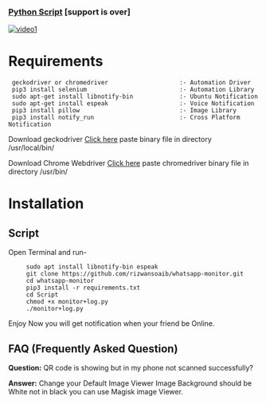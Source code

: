  ### [Python Script](https://github.com/rizwansoaib/whatsapp-monitor/tree/master/Script) [support is over]
   [![video1](https://user-images.githubusercontent.com/29729380/75820835-1a54ea80-5dc3-11ea-944c-075dda2a0f72.png)](https://youtu.be/3Xo45yhncwg)
   


# Requirements
     geckodriver or chromedriver                    :- Automation Driver
     pip3 install selenium                          :- Automation Library
     sudo apt-get install libnotify-bin             :- Ubuntu Notification
     sudo apt-get install espeak                    :- Voice Notification
     pip3 install pillow                            :- Image Library 
     pip3 install notify_run                        :- Cross Platform Notification
     
     
Download geckodriver [Click here](https://github.com/mozilla/geckodriver/releases)
paste binary file in directory /usr/local/bin/ 


Download Chrome Webdriver [Click here](https://chromedriver.chromium.org/downloads)
paste chromedriver binary file in directory /usr/bin/ 


# Installation

## Script
 Open Terminal and run-

         sudo apt install libnotify-bin espeak 
         git clone https://github.com/rizwansoaib/whatsapp-monitor.git
         cd whatsapp-monitor
         pip3 install -r requirements.txt
         cd Script
         chmod +x monitor+log.py
         ./monitor+log.py
Enjoy Now you will get notification when your friend be Online.


## FAQ (Frequently Asked Question)
**Question:**  QR code is showing but in my phone not scanned successfully?

**Answer:** Change your Default Image Viewer Image Background should be White not in black you can use Magisk image Viewer.




